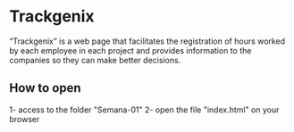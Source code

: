 # Trackgenix

“Trackgenix” is a web page that facilitates the registration of hours worked by each employee in each project and provides information to the companies so they can make better decisions.

## How to open

1- access to the folder "Semana-01"
2- open the file "index.html" on your browser
